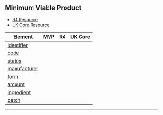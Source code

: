 ## Minimum Viable Product

- [R4 Resource](https://www.hl7.org/fhir/medication.html)
- [UK Core Resource](https://simplifier.net/ukcore-v2/ukcoremedication)

<table data-repsonsive>
    <thead>
        <tr>
            <th data-no-sort>Element</th>
            <th data-no-sort>MVP</th>
            <th data-no-sort>R4</th>
            <th data-no-sort>UK Core</th>
        </tr>
    </thead>
    <tbody>
        <!-- identifier -->
        <tr>
            <td>
                <a href="#Elementidentifier5">identifier</a>
            </td>
            <td>
                <span class="mro-circle optional" title="Optional"></span>
            </td>
            <td>
                <i class="fas fa-check text-success"></i>
            </td>
            <td>
                <i class="fas fa-check text-success"</i>
            </td>
        </tr>
        <!-- code -->
        <tr>
            <td>
                <a href="#Elementcode">code</a>
            </td>
            <td>
                <span class="mro-circle mandatory" title="Mandatory"></span>
            </td>
            <td>
                <i class="fas fa-check text-success"></i>
            </td>
            <td>
                <i class="fas fa-check text-success"</i>
            </td>
        </tr>
        <!-- status -->
        <tr>
            <td>
                <a href="#Elementstatus5">status</a>
            </td>
            <td>
                <span class="mro-circle optional" title="Optional"></span>
            </td>
            <td>
                <i class="fas fa-check text-success"></i>
            </td>
            <td>
                <i class="fas fa-check text-success"</i>
            </td>
        </tr>
        <!-- manufacturer -->
        <tr>
            <td>
                <a href="#Elementmanufacturer">manufacturer</a>
            </td>
            <td>
                <span class="mro-circle optional" title="Optional"></span>
            </td>
            <td>
                <i class="fas fa-check text-success"></i>
            </td>
            <td>
                <i class="fas fa-check text-success"</i>
            </td>
        </tr>
        <!-- form -->
        <tr>
            <td>
                <a href="#Elementform">form</a>
            </td>
            <td>
                <span class="mro-circle optional" title="Optional"></span>
            </td>
            <td>
                <i class="fas fa-check text-success"></i>
            </td>
            <td>
                <i class="fas fa-check text-success"</i>
            </td>
        </tr>
        <!-- amount -->
        <tr>
            <td>
                <a href="#Elementamount">amount</a>
            </td>
            <td>
                <span class="mro-circle unknown" title="Unknown"></span>
            </td>
            <td>
                <i class="fas fa-check text-success"></i>
            </td>
            <td>
                <i class="fas fa-check text-success"</i>
            </td>
        </tr>
        <!-- ingredient -->
        <tr>
            <td>
                <a href="#Elementingredient">ingredient</a>
            </td>
            <td>
                <span class="mro-circle optional" title="Optional"></span>
            </td>
            <td>
                <i class="fas fa-check text-success"></i>
            </td>
            <td>
                <i class="fas fa-check text-success"</i>
            </td>
        </tr>
        <!-- batch -->
        <tr>
            <td>
                <a href="#Elementbatch">batch</a>
            </td>
            <td>
                <span class="mro-circle unknown" title="Unknown"></span>
            </td>
            <td>
                <i class="fas fa-check text-success"></i>
            </td>
            <td>
                <i class="fas fa-check text-success"</i>
            </td>
        </tr>
    </tbody>
</table>

---